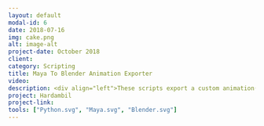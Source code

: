 ```yaml
---
layout: default
modal-id: 6
date: 2018-07-16
img: cake.png
alt: image-alt
project-date: October 2018
client: 
category: Scripting
title: Maya To Blender Animation Exporter
video: 
description: <div align="left">These scripts export a custom animation(both model and hair) from Maya and import in Blender. The tool was needed because of shader/renderer license problem occured for Deedema team on "Hardambil" project</div>
project: Hardambil
project-link: 
tools: ["Python.svg", "Maya.svg", "Blender.svg"]
---
```

